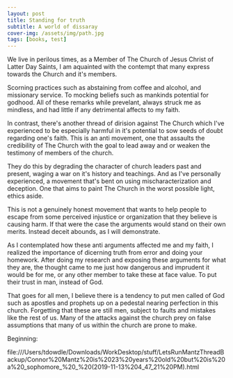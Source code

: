 ```yaml
---
layout: post
title: Standing for truth
subtitle: A world of dissaray
cover-img: /assets/img/path.jpg
tags: [books, test]
---
```


We live in perilous times, as a Member of The Church of Jesus Christ of Latter Day Saints, I am aquainted with the contempt that many express towards the Church and it's members.

Scorning practices such as abstaining from coffee and alcohol, and missionary service.  To mocking beliefs such as mankinds potential for godhood.  All of these remarks while prevelant, always struck me as mindless, and had little if any detrimental affects to my faith.

In contrast, there's another thread of dirision against The Church which I've experienced to be especially harmful in it's potential to sow seeds of doubt regarding one's faith.  This is an anti movement, one that assaults the credibility of The Church with the goal to lead away and or weaken the testimony of members of the church.

They do this by degrading the character of church leaders past and present, waging a war on it's history and teachings.  And as I've personally experienced, a movement that's bent on using mischaracterization and deception.  One that aims to paint The Church in the worst possible light, ethics aside.

This is not a genuinely honest movement that wants to help people to escape from some perceived injustice or organization that they believe is causing harm.  If that were the case the arguments would stand on their own merits.  Instead deceit abounds, as I will demonstrate.

As I contemplated how these anti arguments affected me and my faith, I realized the importance of dicerning truth from error and doing your homework.  After doing my research and exposing these arguments for what they are, the thought came to me just how dangerous and imprudent it would be for me, or any other member to take these at face value.  To put their trust in man, instead of God.  

That goes for all men, I believe there is a tendency to put men called of God such as apostles and prophets up on a pedestal nearing perfection in this church.  Forgetting that these are still men, subject to faults and mistakes like the rest of us.  Many of the attacks against the church prey on false assumptions that many of us within the church are prone to make. 



Beginning:

file:///Users/tdowdle/Downloads/WorkDesktop/stuff/LetsRunMantzThreadBackup/Connor%20Mantz%20is%2023%20years%20old%20but%20is%20a%20_sophomore_%20_%20(2019-11-13%204_47_21%20PM).html









 
